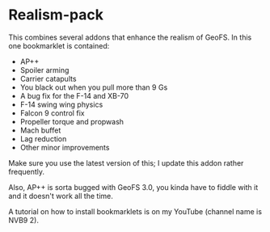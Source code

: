 # Realism-pack
This combines several addons that enhance the realism of GeoFS. In this one bookmarklet is contained:

- AP++
- Spoiler arming
- Carrier catapults
- You black out when you pull more than 9 Gs
- A bug fix for the F-14 and XB-70
- F-14 swing wing physics
- Falcon 9 control fix
- Propeller torque and propwash
- Mach buffet
- Lag reduction
- Other minor improvements

Make sure you use the latest version of this; I update this addon rather frequently.

Also, AP++ is sorta bugged with GeoFS 3.0, you kinda have to fiddle with it and it doesn't work all the time.

A tutorial on how to install bookmarklets is on my YouTube (channel name is NVB9 2).
